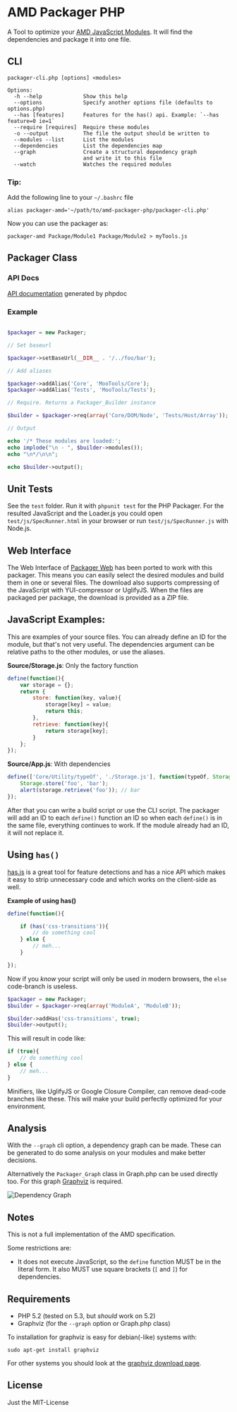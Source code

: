 AMD Packager PHP
================

A Tool to optimize your [AMD JavaScript Modules](https://github.com/amdjs/amdjs-api/wiki/AMD).
It will find the dependencies and package it into one file.

CLI
---

	packager-cli.php [options] <modules>

	Options:
	  -h --help             Show this help
	  --options             Specify another options file (defaults to options.php)
	  --has [features]      Features for the has() api. Example: `--has feature=0 ie=1`
	  --require [requires]  Require these modules
	  -o --output           The file the output should be written to
	  --modules --list      List the modules
	  --dependencies        List the dependencies map
	  --graph               Create a structural dependency graph
	                        and write it to this file
	  --watch               Watches the required modules 


### Tip:

Add the following line to your `~/.bashrc` file

	alias packager-amd='~/path/to/amd-packager-php/packager-cli.php'

Now you can use the packager as:

	packager-amd Package/Module1 Package/Module2 > myTools.js


Packager Class
--------------

### API Docs

[API documentation](http://arian.github.com/amd-packager-php/) generated by phpdoc

### Example

``` php

$packager = new Packager;

// Set baseurl

$packager->setBaseUrl(__DIR__ . '/../foo/bar');

// Add aliases

$packager->addAlias('Core', 'MooTools/Core');
$packager->addAlias('Tests', 'MooTools/Tests');

// Require. Returns a Packager_Builder instance

$builder = $packager->req(array('Core/DOM/Node', 'Tests/Host/Array'));

// Output

echo '/* These modules are loaded:';
echo implode("\n - ", $builder->modules());
echo "\n*/\n\n";

echo $builder->output();

```

Unit Tests
----------

See the `test` folder.
Run it with `phpunit test` for the PHP Packager.
For the resulted JavaScript and the Loader.js you could open
`test/js/SpecRunner.html` in your browser or run `test/js/SpecRunner.js` with
Node.js.

Web Interface
-------------

The Web Interface of [Packager Web](https://github.com/kamicane/packager-web)
has been ported to work with this packager. This means you can easily select
the desired modules and build them in one or several files. The download also
supports compressing of the JavaScript with YUI-compressor or UglifyJS. When
the files are packaged per package, the download is provided as a ZIP file.

JavaScript Examples:
--------------------

This are examples of your source files. You can already define an ID for the
module, but that's not very useful. The dependencies argument can be relative
paths to the other modules, or use the aliases.

**Source/Storage.js**: Only the factory function

``` javascript
define(function(){
	var storage = {};
	return {
		store: function(key, value){
			storage[key] = value;
			return this;
		},
		retrieve: function(key){
			return storage[key];
		}
	};
});
```

**Source/App.js**: With dependencies

``` javascript
define(['Core/Utility/typeOf', './Storage.js'], function(typeOf, Storage){
	Storage.store('foo', 'bar');
	alert(storage.retrieve('foo')); // bar
});
```

After that you can write a build script or use the CLI script.
The packager will add an ID to each `define()` function an ID so when each
`define()` is in the same file, everything continues to work. If the module
already had an ID, it will not replace it.


Using `has()`
-------------

[has.js](https://github.com/phiggins42/has.js) is a great tool for feature detections
and has a nice API which makes it easy to strip unnecessary code and which works
on the client-side as well.

**Example of using has()**

``` javascript
define(function(){

	if (has('css-transitions')){
		// do something cool
	} else {
		// meh...
	}

});
```

Now if you *know* your script will only be used in modern browsers, the `else`
code-branch is useless.

``` php
$packager = new Packager;
$builder = $packager->req(array('ModuleA', 'ModuleB'));

$builder->addHas('css-transitions', true);
$builder->output();
```

This will result in code like:

``` javascript
if (true){
	// do something cool
} else {
	// meh...
}
```

Minifiers, like UglifyJS or Google Closure Compiler, can remove dead-code branches
like these. This will make your build perfectly optimized for your environment.

Analysis
--------

With the `--graph` cli option, a dependency graph can be made. These can be
generated to do some analysis on your modules and make better decisions.

Alternatively the `Packager_Graph` class in Graph.php can be used directly too.
For this graph [Graphviz](http://www.graphviz.org/) is required.

![Dependency Graph](https://raw.github.com/arian/amd-packager-php/master/test/php/hello.png)


Notes
-----

This is not a full implementation of the AMD specification.

Some restrictions are:

- It does not execute JavaScript, so the `define` function MUST be in the literal form. It also MUST use square brackets (`[` and `]`) for dependencies.


Requirements
------------

- PHP 5.2 (tested on 5.3, but _should_ work on 5.2)
- Graphviz (for the `--graph` option or Graph.php class)

To installation for graphviz is easy for debian(-like) systems with:

	sudo apt-get install graphviz

For other systems you should look at the [graphviz download page](http://www.graphviz.org/Download..php).

License
-------

Just the MIT-License
